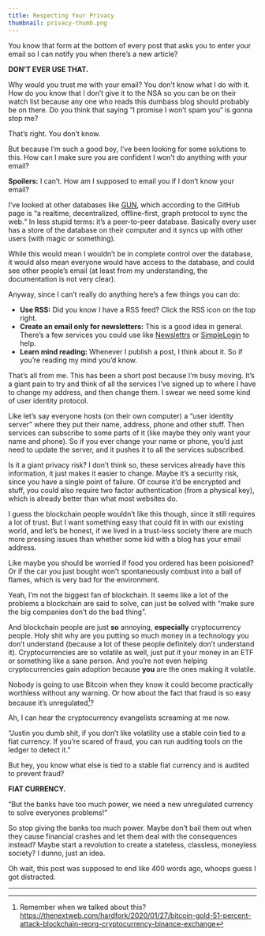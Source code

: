 ```yaml
---
title: Respecting Your Privacy
thumbnail: privacy-thumb.png
---
```


You know that form at the bottom of every post that asks you to enter your email so I can notify you when there’s a new article?

**DON’T EVER USE THAT.**

Why would you trust me with your email? You don’t know what I do with it. How do you know that I don’t give it to the NSA so you can be on their watch list because any one who reads this dumbass blog should probably be on there. Do you think that saying “I promise I won’t spam you“ is gonna stop me?

That’s right. You don’t know.

But because I’m such a good boy, I’ve been looking for some solutions to this. How can I make sure you are confident I won’t do anything with your email?

**Spoilers:** I can’t. How am I supposed to email you if I don’t know your email?

I’ve looked at other databases like [GUN](https://github.com/amark/gun), which according to the GitHub page is “a realtime, decentralized, offline-first, graph protocol to sync the web.“ In less stupid terms: it’s a peer-to-peer database. Basically every user has a store of the database on their computer and it syncs up with other users (with magic or something).

While this would mean I wouldn’t be in complete control over the database, it would also mean everyone would have access to the database, and could see other people’s email (at least from my understanding, the documentation is not very clear).

Anyway, since I can’t really do anything here’s a few things you can do:

- **Use RSS:** Did you know I have a RSS feed? Click the RSS icon on the top right.
- **Create an email only for newsletters:** This is a good idea in general. There’s a few services you could use like [Newslettrs](https://newslettrs.app) or [SimpleLogin](https://simplelogin.io) to help.
- **Learn mind reading:** Whenever I publish a post, I think about it. So if you’re reading my mind you’d know.

That’s all from me. This has been a short post because I’m busy moving. It’s a giant pain to try and think of all the services I’ve signed up to where I have to change my address, and then change them. I swear we need some kind of user identity protocol.

Like let’s say everyone hosts (on their own computer) a “user identity server” where they put their name, address, phone and other stuff. Then services can subscribe to some parts of it (like maybe they only want your name and phone). So if you ever change your name or phone, you’d just need to update the server, and it pushes it to all the services subscribed.

Is it a giant privacy risk? I don’t think so, these services already have this information, it just makes it easier to change. Maybe it’s a security risk, since you have a single point of failure. Of course it’d be encrypted and stuff, you could also require two factor authentication (from a physical key), which is already better than what most websites do.

I guess the blockchain people wouldn’t like this though, since it still requires a lot of trust. But I want something easy that could fit in with our existing world, and let’s be honest, if we lived in a trust-less society there are much more pressing issues than whether some kid with a blog has your email address.

Like maybe you should be worried if food you ordered has been poisioned? Or if the car you just bought won’t spontaneously combust into a ball of flames, which is very bad for the environment.

Yeah, I’m not the biggest fan of blockchain. It seems like a lot of the problems a blockchain are said to solve, can just be solved with “make sure the big companies don’t do the bad thing”.

And blockchain people are just **so** annoying, **especially** cryptocurrency people. Holy shit why are you putting so much money in a technology you don’t understand (because a lot of these people definitely don’t understand it). Cryptocurrencies are so volatile as well, just put it your money in an ETF or something like a sane person. And you’re not even helping cryptocurrencies gain adoption because **you** are the ones making it volatile.

Nobody is going to use Bitcoin when they know it could become practically worthless without any warning. Or how about the fact that fraud is so easy because it’s unregulated[^1]?

Ah, I can hear the cryptocurrency evangelists screaming at me now.

“Justin you dumb shit, if you don’t like volatility use a stable coin tied to a fiat currency. If you’re scared of fraud, you can run auditing tools on the ledger to detect it.”

But hey, you know what else is tied to a stable fiat currency and is audited to prevent fraud?

**FIAT CURRENCY.**

“But the banks have too much power, we need a new unregulated currency to solve everyones problems!”

So stop giving the banks too much power. Maybe don’t bail them out when they cause financial crashes and let them deal with the consequences instead? Maybe start a revolution to create a stateless, classless, moneyless society? I dunno, just an idea.

Oh wait, this post was supposed to end like 400 words ago, whoops guess I got distracted.

---

[^1]: Remember when we talked about this? https://thenextweb.com/hardfork/2020/01/27/bitcoin-gold-51-percent-attack-blockchain-reorg-cryptocurrency-binance-exchange
